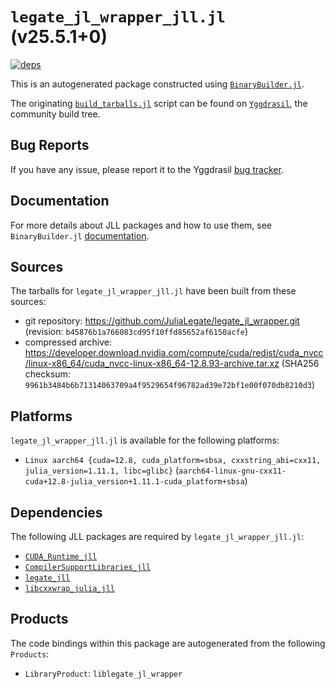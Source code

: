 # `legate_jl_wrapper_jll.jl` (v25.5.1+0)

[![deps](https://juliahub.com/docs/legate_jl_wrapper_jll/deps.svg)](https://juliahub.com/ui/Packages/General/legate_jl_wrapper_jll/)

This is an autogenerated package constructed using [`BinaryBuilder.jl`](https://github.com/JuliaPackaging/BinaryBuilder.jl).

The originating [`build_tarballs.jl`](https://github.com/JuliaPackaging/Yggdrasil/blob/4830a0dfb6ada44f039bffa3637c6b0d668b181e/L/legate_jl_wrapper/build_tarballs.jl) script can be found on [`Yggdrasil`](https://github.com/JuliaPackaging/Yggdrasil/), the community build tree.

## Bug Reports

If you have any issue, please report it to the Yggdrasil [bug tracker](https://github.com/JuliaPackaging/Yggdrasil/issues).

## Documentation

For more details about JLL packages and how to use them, see `BinaryBuilder.jl` [documentation](https://docs.binarybuilder.org/stable/jll/).

## Sources

The tarballs for `legate_jl_wrapper_jll.jl` have been built from these sources:

* git repository: https://github.com/JuliaLegate/legate_jl_wrapper.git (revision: `b45876b1a766083cd95f10ffd85652af6150acfe`)
* compressed archive: https://developer.download.nvidia.com/compute/cuda/redist/cuda_nvcc/linux-x86_64/cuda_nvcc-linux-x86_64-12.8.93-archive.tar.xz (SHA256 checksum: `9961b3484b6b71314063709a4f9529654f96782ad39e72bf1e00f070db8210d3`)

## Platforms

`legate_jl_wrapper_jll.jl` is available for the following platforms:

* `Linux aarch64 {cuda=12.8, cuda_platform=sbsa, cxxstring_abi=cxx11, julia_version=1.11.1, libc=glibc}` (`aarch64-linux-gnu-cxx11-cuda+12.8-julia_version+1.11.1-cuda_platform+sbsa`)

## Dependencies

The following JLL packages are required by `legate_jl_wrapper_jll.jl`:

* [`CUDA_Runtime_jll`](https://github.com/JuliaBinaryWrappers/CUDA_Runtime_jll.jl)
* [`CompilerSupportLibraries_jll`](https://github.com/JuliaBinaryWrappers/CompilerSupportLibraries_jll.jl)
* [`legate_jll`](https://github.com/JuliaBinaryWrappers/legate_jll.jl)
* [`libcxxwrap_julia_jll`](https://github.com/JuliaBinaryWrappers/libcxxwrap_julia_jll.jl)

## Products

The code bindings within this package are autogenerated from the following `Products`:

* `LibraryProduct`: `liblegate_jl_wrapper`
